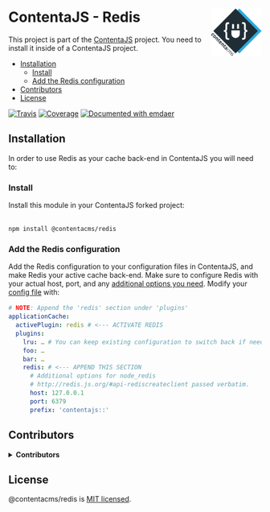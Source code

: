 <!--
  This file was generated by emdaer

  Its template can be found at .emdaer/README.emdaer.md
-->

<!--
  emdaerHash:00a608c160468152d268a497a67379cc
-->

<h1 id="contentajs-redis-img-align-right-src-logo-svg-alt-contenta-logo-title-contenta-logo-width-100-">ContentaJS - Redis <img align="right" src="./logo.svg" alt="Contenta logo" title="Contenta logo" width="100"></h1>
<p>This project is part of the
<a href="https://www.npmjs.com/package/@contentacms/contentajs">ContentaJS</a> project. You
need to install it inside of a ContentaJS project.</p>
<!-- toc -->
<ul>
<li><a href="#installation">Installation</a><ul>
<li><a href="#install">Install</a></li>
<li><a href="#add-the-redis-configuration">Add the Redis configuration</a></li>
</ul>
</li>
<li><a href="#contributors">Contributors</a></li>
<li><a href="#license">License</a></li>
</ul>
<!-- tocstop -->
<p><a href="https://travis-ci.org/contentacms/contentajsRedis/"><img src="https://img.shields.io/travis/contentacms/redis.svg?style=flat-square" alt="Travis"></a> <a href="https://coveralls.io/github/contentacms/contentajsRedis/"><img src="https://img.shields.io/coveralls/github/contentacms/redis.svg?style=flat-square" alt="Coverage"></a> <a href="https://github.com/emdaer/emdaer"><img src="https://img.shields.io/badge/📓-documented%20with%20emdaer-F06632.svg?style=flat-square" alt="Documented with emdaer"></a></p>
<h2 id="installation">Installation</h2>
<p>In order to use Redis as your cache back-end in ContentaJS you will need to:</p>
<h3 id="install">Install</h3>
<p>Install this module in your ContentaJS forked project:</p>
<pre><code>
npm install @contentacms/redis
</code></pre>
<h3 id="add-the-redis-configuration">Add the Redis configuration</h3>
<p>Add the Redis configuration to your configuration files in ContentaJS, and
make Redis your active cache back-end. Make sure to configure Redis with your
actual host, port, and any
<a href="http://redis.js.org/#api-rediscreateclient">additional options you need</a>.
Modify your
<a href="https://github.com/lorenwest/node-config/wiki/Configuration-Files">config file</a>
with:</p>

```yaml
# NOTE: Append the 'redis' section under 'plugins'
applicationCache:
  activePlugin: redis # <--- ACTIVATE REDIS
  plugins:
    lru: … # You can keep existing configuration to switch back if needed.
    foo: …
    bar: …
    redis: # <--- APPEND THIS SECTION
      # Additional options for node_redis
      # http://redis.js.org/#api-rediscreateclient passed verbatim.
      host: 127.0.0.1
      port: 6379
      prefix: 'contentajs::'
```
<h2 id="contributors">Contributors</h2>
<details>
<summary><strong>Contributors</strong></summary><br>
<a title="Engineer and programmer focused on online applications." href="https://github.com/e0ipso">
  <img align="left" src="https://avatars0.githubusercontent.com/u/1140906?s=24">
</a>
<strong>Mateu Aguiló Bosch</strong>
<br><br>
</details>

<h2 id="license">License</h2>
<p>@contentacms/redis is <a href="./LICENSE">MIT licensed</a>.</p>
